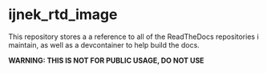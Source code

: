 # ijnek_rtd_image

This repository stores a a reference to all of the ReadTheDocs repositories i maintain, as well as a devcontainer to help build the docs.

**WARNING: THIS IS NOT FOR PUBLIC USAGE, DO NOT USE**
